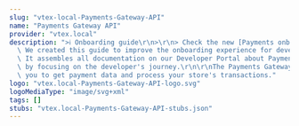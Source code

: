 ```yaml
---
slug: "vtex-local-Payments-Gateway-API"
name: "Payments Gateway API"
provider: "vtex.local"
description: ">ℹ️ Onboarding guide\r\n>\r\n> Check the new [Payments onboarding guide](https://developers.vtex.com/docs/guides/payments-overview).\
  \ We created this guide to improve the onboarding experience for developers at VTEX.\
  \ It assembles all documentation on our Developer Portal about Payments and is organized\
  \ by focusing on the developer's journey.\r\n\r\nThe Payments Gateway API allows\
  \ you to get payment data and process your store's transactions."
logo: "vtex.local-Payments-Gateway-API-logo.svg"
logoMediaType: "image/svg+xml"
tags: []
stubs: "vtex.local-Payments-Gateway-API-stubs.json"
---
```

